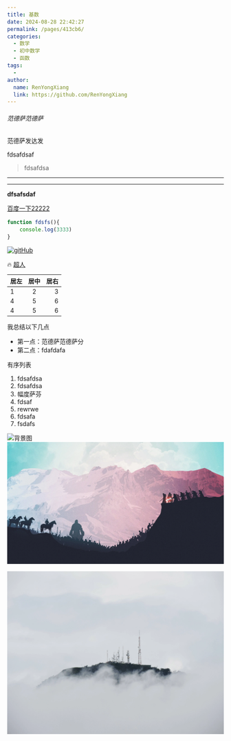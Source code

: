```yaml
---
title: 基数
date: 2024-08-28 22:42:27
permalink: /pages/413cb6/
categories:
  - 数学
  - 初中数学
  - 函数
tags:
  - 
author: 
  name: RenYongXiang
  link: https://github.com/RenYongXiang
---
```


###### 范德萨范德萨

范德萨发达发

fdsafdsaf
> fdsafdsa

---
---
**dfsafsdaf**

[百度一下22222](http://baidu.com)  

```javascript
function fdsfs(){
    console.log(3333)
}
```

[![gitHub](/img/web.png "gitHub官方网站")](http://baidu.com)

:fire: [超人](/img/web.png "超人")

| 居左 | 居中 | 居右 |
|:---|:---:|---:|
| 1 | 2 | 3 |
| 4 | 5 | 6 |
| 4 | 5 | 6 |

我总结以下几点
- 第一点：范德萨范德萨分
- 第二点：fdafdafa

有序列表
1. fdsafdsa
2. fdsafdsa
3. 幅度萨芬
4. fdsaf
5. rewrwe
6. fdsafa
7. fsdafs

![背景图](https://github.com/RenYongXiang/picx-images-hosting/raw/master/bg.9dcwd40ok.webp)
[![bg](https://github.com/RenYongXiang/picx-images-hosting/raw/master/bg.9dcwd40ok2.webp)](https:www.baidu.com)

![bg](https://github.com/RenYongXiang/picx-images-hosting/raw/master/20240828/bg.5xakl14d6o.webp)